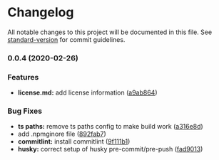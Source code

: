 # Changelog

All notable changes to this project will be documented in this file. See [standard-version](https://github.com/conventional-changelog/standard-version) for commit guidelines.

### 0.0.4 (2020-02-26)


### Features

* **license.md:** add license information ([a9ab864](https://github.com/enfogroup/enfo-env-vars/commit/a9ab864ac0cf0e38fb9d73f55fa17a2cbf4b7616))


### Bug Fixes

* **ts paths:** remove ts paths config to make build work ([a316e8d](https://github.com/enfogroup/enfo-env-vars/commit/a316e8d1a7e419e7d06f3f2bea30c73e97192a55))
* add .npmginore file ([892fab7](https://github.com/enfogroup/enfo-env-vars/commit/892fab711d3a5ffce86d6b541732efef8f56f195))
* **commitlint:** install commitlint ([9f111b1](https://github.com/enfogroup/enfo-env-vars/commit/9f111b16868ef26226cf7cffab6539aa479ed80e))
* **husky:** correct setup of husky pre-commit/pre-push ([fad9013](https://github.com/enfogroup/enfo-env-vars/commit/fad90137addb58bcd7804e1fed06d301d658d503))

